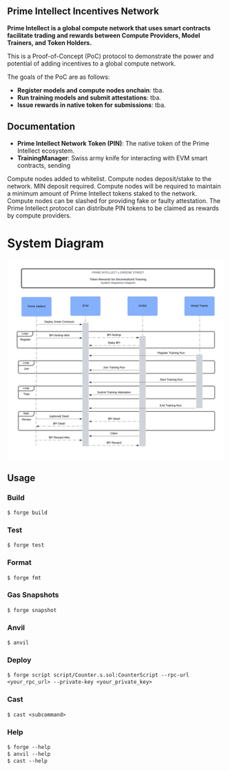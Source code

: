 ## Prime Intellect Incentives Network

**Prime Intellect is a global compute network that uses smart contracts facilitate trading and rewards between Compute Providers, Model Trainers, and Token Holders.**

This is a Proof-of-Concept (PoC) protocol to demonstrate the power and potential of adding incentives to a global compute network.

The goals of the PoC are as follows:

-   **Register models and compute nodes onchain**: tba.
-   **Run training models and submit attestations**: tba.
-   **Issue rewards in native token for submissions**: tba.

## Documentation

-   **Prime Intellect Network Token (PIN)**: The native token of the Prime Intellect ecosystem.
-   **TrainingManager**: Swiss army knife for interacting with EVM smart contracts, sending 

Compute nodes added to whitelist.
Compute nodes deposit/stake to the network. MIN deposit required.
Compute nodes will be required to maintain a minimum amount of Prime Intellect tokens staked to the network.
Compute nodes can be slashed for providing fake or faulty attestation.
The Prime Intellect protocol can distribute PIN tokens to be claimed as rewards by compute providers.

# System Diagram

![systemDiagram](./documentation/systemDiagram.jpg)

## Usage

### Build

```shell
$ forge build
```

### Test

```shell
$ forge test
```

### Format

```shell
$ forge fmt
```

### Gas Snapshots

```shell
$ forge snapshot
```

### Anvil

```shell
$ anvil
```

### Deploy

```shell
$ forge script script/Counter.s.sol:CounterScript --rpc-url <your_rpc_url> --private-key <your_private_key>
```

### Cast

```shell
$ cast <subcommand>
```

### Help

```shell
$ forge --help
$ anvil --help
$ cast --help
```
